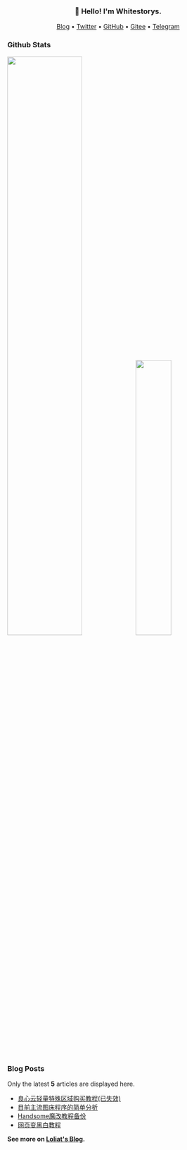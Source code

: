 <h3 align="center">👋 Hello! I'm Whitestorys.</h3>

<p align="center">
  <a href="https://blog.loliat.com">Blog</a> •
  <a href="https://twitter.com/Whitestorys">Twitter</a> •
  <a href="https://github.com/Whitestorys">GitHub</a> •
  <a href="https://gitee.com/Whitecolor">Gitee</a> •
  <a href="https://t.me/Whitestorys">Telegram</a>
</p>

### Github Stats

<a href="https://github.com/Whitestorys"><img src="https://github-readme-stats.vercel.app/api?username=Whitestorys&show_icons=true&layout=compact&count_private=true&hide_title=true&theme=default" style="width: 58%; max-width: 58%; min-width: 58%;"><img src="https://github-readme-stats.vercel.app/api/top-langs/?username=Whitestorys&layout=compact&count_private=true&theme=default" style="width: 40%; max-width: 40%; min-width: 40%;"></a>

### Blog Posts

Only the latest **5** articles are displayed here.

<!--START_SECTION:posts-->
* [良心云轻量特殊区域购买教程(已失效)](https://blog.loliat.com/post/23.html)
* [目前主流图床程序的简单分析](https://blog.loliat.com/post/19.html)
* [ Handsome魔改教程备份 ](https://blog.loliat.com/post/11.html)
* [	网页变黑白教程](https://blog.loliat.com/post/9.html)
<!--END_SECTION:posts-->

**See more on [Loliat's Blog](https://blog.loliat.com).**
